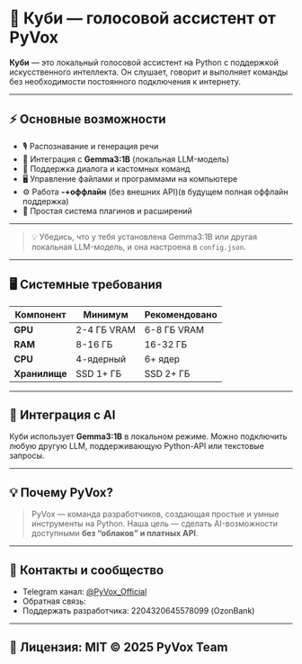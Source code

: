 # 🎤 Куби — голосовой ассистент от **PyVox**

**Куби** — это локальный голосовой ассистент на Python с поддержкой искусственного интеллекта.
Он слушает, говорит и выполняет команды без необходимости постоянного подключения к интернету.

---

## ⚡ Основные возможности

* 🎙️ Распознавание и генерация речи
* 🧠 Интеграция с **Gemma3:1B** (локальная LLM-модель)
* 💬 Поддержка диалога и кастомных команд
* 🖥️ Управление файлами и программами на компьютере
* ⚙️ Работа **-+оффлайн** (без внешних API)(в будущем полная оффлайн поддержка)
* 🧩 Простая система плагинов и расширений

---

> 💡 Убедись, что у тебя установлена Gemma3:1B или другая локальная LLM-модель, и она настроена в `config.json`.

---

## 🖥️ Системные требования

| Компонент     | Минимум     | Рекомендовано |
| ------------- | ----------- | ------------- |
| **GPU**       | 2-4 ГБ VRAM | 6-8 ГБ VRAM   |
| **RAM**       | 8-16 ГБ     | 16-32 ГБ      |
| **CPU**       | 4-ядерный   | 6+ ядер       |
| **Хранилище** | SSD 1+ ГБ  | SSD 2+ ГБ   |

---

## 🧩 Интеграция с AI

Куби использует **Gemma3:1B** в локальном режиме.
Можно подключить любую другую LLM, поддерживающую Python-API или текстовые запросы.

---

## 💡 Почему PyVox?

> PyVox — команда разработчиков, создающая простые и умные инструменты на Python.
> Наша цель — сделать AI-возможности доступными **без “облаков” и платных API**.

---

## 💬 Контакты и сообщество

* Telegram канал: [@PyVox_Official](https://t.me/PyVox_Official)
* Обратная связь:
* Поддержать разработчика: 2204320645578099 (OzonBank)

---

📄 Лицензия: MIT
© 2025 PyVox Team
---
